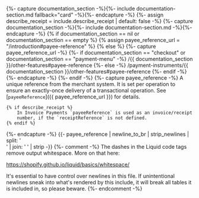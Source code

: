 {%- capture documentation_section -%}{%- include documentation-section.md fallback="card" -%}{%- endcapture -%}
{%- assign describe_receipt = include.describe_receipt | default: false -%}
{%- capture documentation_section -%}{%- include documentation-section.md -%}{%- endcapture -%}
{% if documentation_section == nil or documentation_section == empty %}
    {% assign payee_reference_url = "/introduction#payee-reference" %}
{% else %}
    {%- capture payee_reference_url -%}
    {%- if documentation_section == "checkout" or documentation_section == "payment-menu" -%}
            /{{ documentation_section }}/other-features#payee-reference
        {%- else -%}
            /payment-instruments/{{ documentation_section }}/other-features#payee-reference
        {%- endif -%}
    {%- endcapture -%}
{%- endif -%}
{%- capture payee_reference -%}
    A unique reference from the merchant system. It is set per operation to
    ensure an exactly-once delivery of a transactional operation. See
    [`payeeReference`]({{ payee_reference_url }}) for details.

    {% if describe_receipt %}
        In Invoice Payments `payeeReference` is used as an invoice/receipt
        number, if the `receiptReference` is not defined.
    {% endif %}
{%- endcapture -%}
{{- payee_reference | newline_to_br | strip_newlines | split: '<br />' | join: ' ' | strip -}}
{%- comment -%}
The dashes in the Liquid code tags remove output whitespace. More on that here:

<https://shopify.github.io/liquid/basics/whitespace/>

It's essential to have control over newlines in this file. If unintentional
newlines sneak into what's rendered by this include, it will break all tables
it is included in, so please beware.
{%- endcomment -%}
